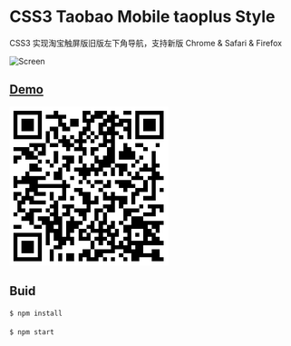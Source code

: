 # CSS3 Taobao Mobile taoplus Style

CSS3 实现淘宝触屏版旧版左下角导航，支持新版 Chrome & Safari & Firefox

![Screen](https://raw.githubusercontent.com/mittya/css3-taobao-taoplus/master/res/screen.gif)


## [Demo](http://mittya.github.io/css3-taobao-taoplus/)

![QR Code](https://raw.githubusercontent.com/mittya/css3-taobao-taoplus/master/res/qr.png)


## Buid

```bash
$ npm install

$ npm start
```
